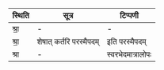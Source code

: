 | स्थिति | सूत्र | टिप्पणी |
| ----- | ------- | ------ |
| श्रा॒ | - | - |
| श्रा॒ | शेषात् कर्तरि परस्मैपदम् | इति परस्मैपदम् |
| श्रा | - | स्वरभेदमात्रालोपः |
